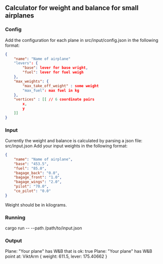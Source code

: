 ## Calculator for weight and balance for small airplanes
### Config
Add the configuration for each plane in src/input/config.json in the following format:
```json
{
    "name": "Name of airplane"
    "levers": {
        "base": lever for base wright,
        "fuel": lever for fuel weigh
    },
    "max_weights": {
        "max_take_off_weight" : some weight
        "max_fuel": max fuel in kg
    },
    "vertices" : [[ // 6 coordinate pairs
        x,
        y
    ]]
}
```
### Input
Currently the weight and balance is calculated by parsing a json file: src/input.json
Add your input weights in the following format:
```json
{
    "name": "Name of airplane",
    "base": "453.5",
    "fuel": "85.0",
    "bagage_back": "0.0",
    "bagage_front": "1.0",
    "bagage_wings": "2.0",
    "pilot": "70.0",
    "co_pilot": "0.0"
}
```

Weight should be in kilograms.

### Running
cargo run -- --path /path/to/input.json

### Output
Plane: "Your plane" has W&B that is ok: true
Plane: "Your plane" has W&B point at: ViktArm { weight: 611.5, lever: 175.40662 }